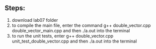 ## Steps:
1. download lab07 folder
2. to compile the main file, enter the command g++ double_vector.cpp double_vector_main.cpp and then ./a.out into the terminal
3. to run the unit tests, enter g++ double_vector.cpp unit_test_double_vector.cpp and then ./a.out into the terminal
